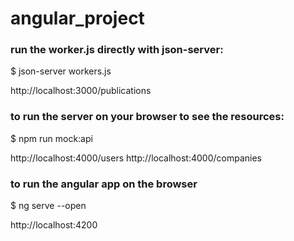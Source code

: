 # angular_project

### run the worker.js directly with json-server:

$ json-server workers.js

http://localhost:3000/publications 

### to run the server on your browser to see the resources:

$ npm run mock:api

 http://localhost:4000/users
  http://localhost:4000/companies

### to run the angular app on the browser 

$ ng serve --open

http://localhost:4200 



